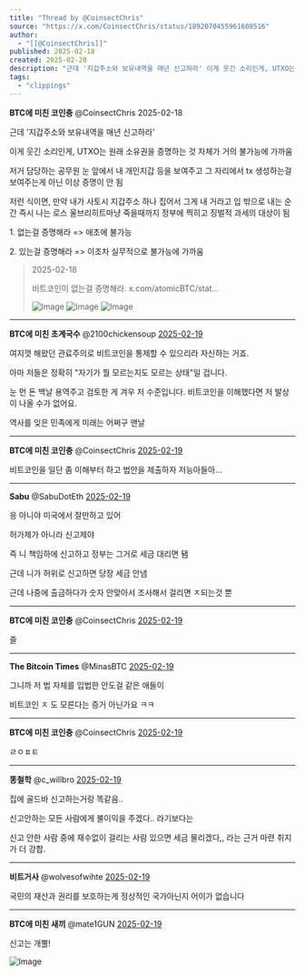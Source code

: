 ```yaml
---
title: "Thread by @CoinsectChris"
source: "https://x.com/CoinsectChris/status/1892070455961608516"
author:
  - "[[@CoinsectChris]]"
published: 2025-02-18
created: 2025-02-20
description: "근데 '지갑주소와 보유내역을 매년 신고하라' 이게 웃긴 소리인게, UTXO는 원래 소유권을 증명하는 것 자체가 거의 불가능에 가까움 저거 담당하는 공무원 눈 앞에서 내 개인지갑 등을 보여주고 그 자리에서 tx 생성하는걸 보여주는게 아닌 이상 증명이"
tags:
  - "clippings"
---
```

**BTC에 미친 코인충** @CoinsectChris 2025-02-18

근데 '지갑주소와 보유내역을 매년 신고하라'

이게 웃긴 소리인게, UTXO는 원래 소유권을 증명하는 것 자체가 거의 불가능에 가까움

저거 담당하는 공무원 눈 앞에서 내 개인지갑 등을 보여주고 그 자리에서 tx 생성하는걸 보여주는게 아닌 이상 증명이 안 됨

저런 식이면, 만약 내가 사토시 지갑주소 하나 집어서 그게 내 거라고 입 밖으로 내는 순간 즉시 나는 로스 울브리히트마냥 죽을때까지 정부에 찍히고 징벌적 과세의 대상이 됨

1\. 없는걸 증명해라 => 애초에 불가능

2\. 있는걸 증명해라 => 이조차 실무적으로 불가능에 가까움

> 2025-02-18
> 
> 비트코인이 없는걸 증명해라. x.com/atomicBTC/stat…
> 
> ![Image](https://pbs.twimg.com/media/GkH7FF1aAAIC_IP?format=jpg&name=large) ![Image](https://pbs.twimg.com/media/GkEytTKW0AAnuoK?format=jpg&name=large) ![Image](https://pbs.twimg.com/media/GkEy0gKWYAAd1hV?format=jpg&name=large)

---

**BTC에 미친 초계국수** @2100chickensoup [2025-02-19](https://x.com/2100chickensoup/status/1892075869537173856)

여지껏 해왔던 관료주의로 비트코인을 통제할 수 있으리라 자신하는 거죠.

아마 저들은 정확히 "자기가 뭘 모르는지도 모르는 상태"일 겁니다.

눈 먼 돈 백날 용역주고 검토한 게 겨우 저 수준입니다. 비트코인을 이해했다면 저 발상이 나올 수가 없어요.

역사를 잊은 민족에게 미래는 어쩌구 맨날

---

**BTC에 미친 코인충** @CoinsectChris [2025-02-19](https://x.com/CoinsectChris/status/1892076145622855833)

비트코인을 일단 좀 이해부터 하고 법안을 제출하자 저능아들아...

---

**Sabu** @SabuDotEth [2025-02-19](https://x.com/SabuDotEth/status/1892115384511209951)

응 아니야 미국에서 잘만하고 있어

허가제가 아니라 신고제야

즉 니 책임하에 신고하고 정부는 그거로 세금 대리면 됌

근데 니가 허위로 신고하면 당장 세금 안냄

근데 나중에 출금하다가 숫자 안맞아서 조사해서 걸리면 ㅈ되는것 뿐

---

**BTC에 미친 코인충** @CoinsectChris [2025-02-19](https://x.com/CoinsectChris/status/1892119833740967943)

즐

---

**The Bitcoin Times** @MinasBTC [2025-02-19](https://x.com/MinasBTC/status/1892076189520400780)

그니까 저 법 자체를 입법한 안도걸 같은 애들이

비트코인 ㅈ 도 모른다는 증거 아닌가요 ㅋㅋ

---

**BTC에 미친 코인충** @CoinsectChris [2025-02-19](https://x.com/CoinsectChris/status/1892080117578408417)

ㄹㅇㅍㅌ

---

**똥철학** @c\_willbro [2025-02-19](https://x.com/c_willbro/status/1892077227363197360)

집에 골드바 신고하는거랑 똑같음..

신고안하는 모든 사람에게 불이익을 주겠다.. 라기보다는

신고 안한 사람 중에 재수없이 걸리는 사람 있으면 세금 물리겠다,, 라는 근거 마련 취지가 더 강합.

---

**비트거사** @wolvesofwihte [2025-02-19](https://x.com/wolvesofwihte/status/1892072591688597677)

국민의 재산과 권리를 보호하는게 정상적인 국가아닌지 어이가 없습니다

---

**BTC에 미친 새끼** @mate1GUN [2025-02-19](https://x.com/mate1GUN/status/1892125558353371360)

신고는 개뿔!

![Image](https://pbs.twimg.com/media/GkIuKktbUAEim9F?format=jpg&name=large)